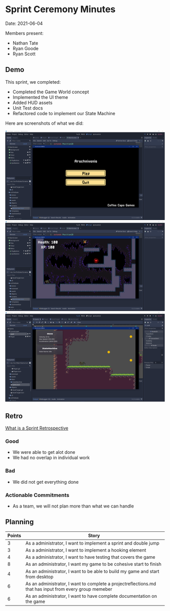 # Sprint Ceremony Minutes
  
Date: 2021-06-04

Members present:

* Nathan Tate
* Ryan Goode
* Ryan Scott
  
## Demo
  
This sprint, we completed:

* Completed the Game World concept
* Implemented the UI theme
* Added HUD assets
* Unit Test docs
* Refactored code to implement our State Machine
  
Here are screenshots of what we did:

![thing](images/2021.04.13-11.30.png)
![thing](images/2021.04.13-11.30_01.png)
![thing](images/2021.04.13-11.30_02.png)

## Retro
  
[What is a Sprint Retrospective](https://www.scrum.org/resources/what-is-a-sprint-retrospective)
  
### Good
  
* We were able to get alot done
* We had no overlap in individual work

### Bad
  
* We did not get everything done
  
### Actionable Commitments
  
* As a team, we will not plan more than what we can handle
  
## Planning
  
Points | Story
-------|--------
3| As a administrator, I want to implement a sprint and double jump
3| As a administrator, I want to implement a hooking element
4| As a administrator, I want to have testing that covers the game
8| As an administrator, I want my game to be cohesive start to finish
4| As an administrator, I want to be able to build my game and start from desktop
6| As an administrator, I want to complete a projectreflections.md that has input from every group memeber
6| As an administrator, I want to have complete documentation on the game